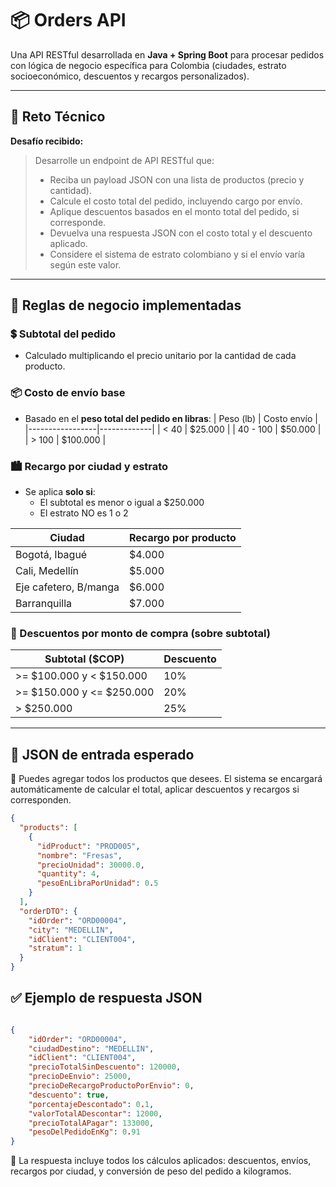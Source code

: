 # 📦 Orders API

Una API RESTful desarrollada en **Java + Spring Boot** para procesar pedidos con lógica de negocio específica para Colombia (ciudades, estrato socioeconómico, descuentos y recargos personalizados).

---

## 🚀 Reto Técnico

**Desafío recibido:**

> Desarrolle un endpoint de API RESTful que:
> - Reciba un payload JSON con una lista de productos (precio y cantidad).
> - Calcule el costo total del pedido, incluyendo cargo por envío.
> - Aplique descuentos basados en el monto total del pedido, si corresponde.
> - Devuelva una respuesta JSON con el costo total y el descuento aplicado.
> - Considere el sistema de estrato colombiano y si el envío varía según este valor.

---

## 🧠 Reglas de negocio implementadas

### 💲 Subtotal del pedido
- Calculado multiplicando el precio unitario por la cantidad de cada producto.

### 📦 Costo de envío base
- Basado en el **peso total del pedido en libras**:
  | Peso (lb)       | Costo envío |
  |-----------------|-------------|
  | < 40            | $25.000     |
  | 40 - 100        | $50.000     |
  | > 100           | $100.000    |

### 🏙️ Recargo por ciudad y estrato
- Se aplica **solo si**:
  - El subtotal es menor o igual a $250.000
  - El estrato NO es 1 o 2

| Ciudad           | Recargo por producto |
|------------------|----------------------|
| Bogotá, Ibagué   | $4.000               |
| Cali, Medellín   | $5.000               |
| Eje cafetero, B/manga | $6.000         |
| Barranquilla     | $7.000               |

### 🎁 Descuentos por monto de compra (sobre subtotal)
| Subtotal ($COP)       | Descuento |
|------------------------|-----------|
| >= $100.000 y < $150.000 | 10%      |
| >= $150.000 y <= $250.000 | 20%     |
| > $250.000              | 25%      |

---

## 🧾 JSON de entrada esperado

📌 Puedes agregar todos los productos que desees. El sistema se encargará automáticamente de calcular el total, aplicar descuentos y recargos si corresponden.

```json
{
  "products": [
    {
      "idProduct": "PROD005",
      "nombre": "Fresas",
      "precioUnidad": 30000.0,
      "quantity": 4,
      "pesoEnLibraPorUnidad": 0.5
    }
  ],
  "orderDTO": {
    "idOrder": "ORD00004",
    "city": "MEDELLIN",
    "idClient": "CLIENT004",
    "stratum": 1
  }
}
```

## ✅ Ejemplo de respuesta JSON

```json

{
	"idOrder": "ORD00004",
	"ciudadDestino": "MEDELLIN",
	"idClient": "CLIENT004",
	"precioTotalSinDescuento": 120000,
	"precioDeEnvio": 25000,
	"precioDeRecargoProductoPorEnvio": 0,
	"descuento": true,
	"porcentajeDescontado": 0.1,
	"valorTotalADescontar": 12000,
	"precioTotalAPagar": 133000,
	"pesoDelPedidoEnKg": 0.91
}

```
📝 La respuesta incluye todos los cálculos aplicados: descuentos, envíos, recargos por ciudad, y conversión de peso del pedido a kilogramos.
